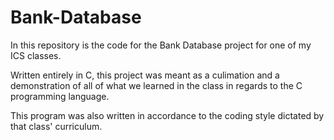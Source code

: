 # Bank-Database
In this repository is the code for the Bank Database project for one of my ICS classes.

Written entirely in C, this project was meant as a culimation and a demonstration of all of what we learned in the class in regards to the C programming language.

This program was also written in accordance to the coding style dictated by that class' curriculum.
